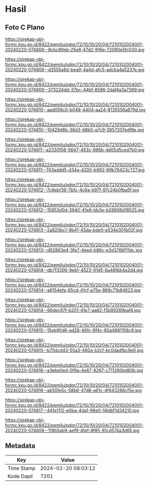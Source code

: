 # Hasil

## Foto C Plano

https://sirekap-obj-formc.kpu.go.id/8422/pemilu/pdpr/72/10/10/20/04/7210102004001-20240220-074808--8cbc89eb-25e8-47d2-916e-72090e5fc030.jpg

https://sirekap-obj-formc.kpu.go.id/8422/pemilu/pdpr/72/10/10/20/04/7210102004001-20240220-074809--d3555a8d-bea9-4a4d-afc5-adcba4a5237e.jpg

https://sirekap-obj-formc.kpu.go.id/8422/pemilu/pdpr/72/10/10/20/04/7210102004001-20240220-074809--373224dd-37bc-44bf-8596-2daf4a3a7269.jpg

https://sirekap-obj-formc.kpu.go.id/8422/pemilu/pdpr/72/10/10/20/04/7210102004001-20240220-074810--aad059c0-b048-4404-aa24-8135556a879d.jpg

https://sirekap-obj-formc.kpu.go.id/8422/pemilu/pdpr/72/10/10/20/04/7210102004001-20240220-074810--10429d8b-38d3-48b0-a7c9-3857207edf8e.jpg

https://sirekap-obj-formc.kpu.go.id/8422/pemilu/pdpr/72/10/10/20/04/7210102004001-20240220-074811--a2330f58-5647-483c-986b-dd05d5ced7b0.jpg

https://sirekap-obj-formc.kpu.go.id/8422/pemilu/pdpr/72/10/10/20/04/7210102004001-20240220-074811--743addd5-d34a-4200-b992-89b76423c727.jpg

https://sirekap-obj-formc.kpu.go.id/8422/pemilu/pdpr/72/10/10/20/04/7210102004001-20240220-074812--7c8ebf36-7b1c-4c6a-b97f-97c24b0fba5f.jpg

https://sirekap-obj-formc.kpu.go.id/8422/pemilu/pdpr/72/10/10/20/04/7210102004001-20240220-074812--15853d0d-3840-41e6-bb3e-b28906d18525.jpg

https://sirekap-obj-formc.kpu.go.id/8422/pemilu/pdpr/72/10/10/20/04/7210102004001-20240220-074813--2a820bc1-9b41-45da-bde0-e534e301b02f.jpg

https://sirekap-obj-formc.kpu.go.id/8422/pemilu/pdpr/72/10/10/20/04/7210102004001-20240220-074813--d92863e4-3fe7-4eed-b86c-e3d3766f11dc.jpg

https://sirekap-obj-formc.kpu.go.id/8422/pemilu/pdpr/72/10/10/20/04/7210102004001-20240220-074814--db7f3306-9eb1-4523-91d5-6a46fbb4a2d4.jpg

https://sirekap-obj-formc.kpu.go.id/8422/pemilu/pdpr/72/10/10/20/04/7210102004001-20240220-074814--a6154efa-65cd-41cf-a75e-869c71b84623.jpg

https://sirekap-obj-formc.kpu.go.id/8422/pemilu/pdpr/72/10/10/20/04/7210102004001-20240220-074814--66dec97f-b201-41e7-aa82-f5b99269baf4.jpg

https://sirekap-obj-formc.kpu.go.id/8422/pemilu/pdpr/72/10/10/20/04/7210102004001-20240220-074815--15eb90d6-ad28-46fc-8f4c-60a4881158c9.jpg

https://sirekap-obj-formc.kpu.go.id/8422/pemilu/pdpr/72/10/10/20/04/7210102004001-20240220-074815--b70dcd43-55a3-460a-b2cf-bc0dadfbc9e0.jpg

https://sirekap-obj-formc.kpu.go.id/8422/pemilu/pdpr/72/10/10/20/04/7210102004001-20240220-074816--a3ebe0ed-0f9a-4e67-8267-c711260bd60b.jpg

https://sirekap-obj-formc.kpu.go.id/8422/pemilu/pdpr/72/10/10/20/04/7210102004001-20240220-074816--ab50fe5c-58b6-47d8-a61c-4f643266cf5e.jpg

https://sirekap-obj-formc.kpu.go.id/8422/pemilu/pdpr/72/10/10/20/04/7210102004001-20240220-074817--441e1112-e0ba-4da1-96e0-56dbf1d34210.jpg

https://sirekap-obj-formc.kpu.go.id/8422/pemilu/pdpr/72/10/10/20/04/7210102004001-20240220-074808--119b5ab9-aef9-4fef-8f85-81cd574a3d65.jpg


## Metadata

| Key        | Value               |
| ---------- | ------------------- |
| Time Stamp | 2024-02-20 08:03:12 |
| Kode Dapil | 7201                |



